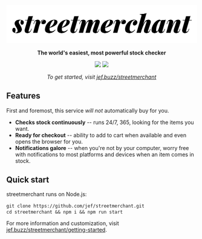 <p align="center">
  <a href="https://jef.buzz/streetmerchant"><img src="https://raw.githubusercontent.com/jef/streetmerchant/main/docs/assets/images/streetmerchant-banner.png" /></a>
</p>
<p align="center">
  <strong>The world's easiest, most powerful stock checker</strong>
</p>
<p align="center">
  <a href="https://github.com/jef/streetmerchant/actions/workflows/ci.yaml"><img src="https://img.shields.io/github/actions/workflow/status/jef/streetmerchant/ci.yaml?label=Continuous%20Integration&logo=github&logoColor=white" /></a>
  <a href="https://discord.gg/gbVY4vB9JF"><img src="https://img.shields.io/discord/773913070665859073?label=Discord&logo=discord&logoColor=white" /></a>
</p>
<p align="center">
  <em>To get started, visit <a href="https://jef.buzz/streetmerchant">jef.buzz/streetmerchant</a></em>
</p>

## Features

First and foremost, this service _will not_ automatically buy for you.

- **Checks stock continuously** -- runs 24/7, 365, looking for the items you want.
- **Ready for checkout** -- ability to add to cart when available and even opens the browser for you.
- **Notifications galore** -- when you're not by your computer, worry free with notifications to most platforms and devices when an item comes in stock.

## Quick start

streetmerchant runs on Node.js:

```shell
git clone https://github.com/jef/streetmerchant.git
cd streetmerchant && npm i && npm run start
```

For more information and customization, visit [jef.buzz/streetmerchant/getting-started](https://jef.buzz/streetmerchant/getting-started).
